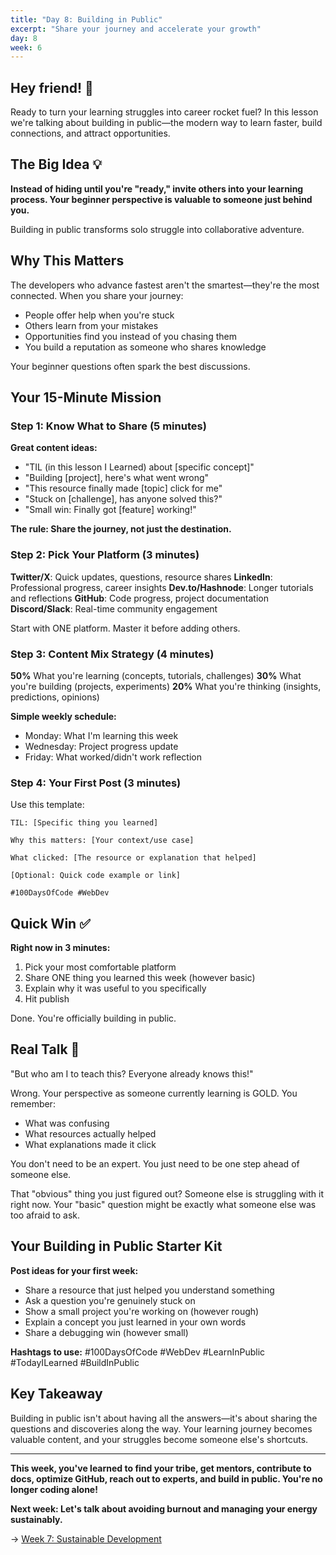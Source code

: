 ```yaml
---
title: "Day 8: Building in Public"
excerpt: "Share your journey and accelerate your growth"
day: 8
week: 6
---
```


## Hey friend! 👋

Ready to turn your learning struggles into career rocket fuel? In this lesson
we're talking about building in public—the modern way to learn faster, build
connections, and attract opportunities.

## The Big Idea 💡

**Instead of hiding until you're "ready," invite others into your learning
process. Your beginner perspective is valuable to someone just behind you.**

Building in public transforms solo struggle into collaborative adventure.

## Why This Matters

The developers who advance fastest aren't the smartest—they're the most
connected. When you share your journey:

- People offer help when you're stuck
- Others learn from your mistakes
- Opportunities find you instead of you chasing them
- You build a reputation as someone who shares knowledge

Your beginner questions often spark the best discussions.

## Your 15-Minute Mission

### Step 1: Know What to Share (5 minutes)

**Great content ideas:**

- "TIL (in this lesson I Learned) about [specific concept]"
- "Building [project], here's what went wrong"
- "This resource finally made [topic] click for me"
- "Stuck on [challenge], has anyone solved this?"
- "Small win: Finally got [feature] working!"

**The rule: Share the journey, not just the destination.**

### Step 2: Pick Your Platform (3 minutes)

**Twitter/X**: Quick updates, questions, resource shares **LinkedIn**:
Professional progress, career insights **Dev.to/Hashnode**: Longer tutorials and
reflections **GitHub**: Code progress, project documentation **Discord/Slack**:
Real-time community engagement

Start with ONE platform. Master it before adding others.

### Step 3: Content Mix Strategy (4 minutes)

**50%** What you're learning (concepts, tutorials, challenges) **30%** What
you're building (projects, experiments) **20%** What you're thinking (insights,
predictions, opinions)

**Simple weekly schedule:**

- Monday: What I'm learning this week
- Wednesday: Project progress update
- Friday: What worked/didn't work reflection

### Step 4: Your First Post (3 minutes)

Use this template:

```
TIL: [Specific thing you learned]

Why this matters: [Your context/use case]

What clicked: [The resource or explanation that helped]

[Optional: Quick code example or link]

#100DaysOfCode #WebDev
```

## Quick Win ✅

**Right now in 3 minutes:**

1. Pick your most comfortable platform
2. Share ONE thing you learned this week (however basic)
3. Explain why it was useful to you specifically
4. Hit publish

Done. You're officially building in public.

## Real Talk 💬

"But who am I to teach this? Everyone already knows this!"

Wrong. Your perspective as someone currently learning is GOLD. You remember:

- What was confusing
- What resources actually helped
- What explanations made it click

You don't need to be an expert. You just need to be one step ahead of someone
else.

That "obvious" thing you just figured out? Someone else is struggling with it
right now. Your "basic" question might be exactly what someone else was too
afraid to ask.

## Your Building in Public Starter Kit

**Post ideas for your first week:**

- Share a resource that just helped you understand something
- Ask a question you're genuinely stuck on
- Show a small project you're working on (however rough)
- Explain a concept you just learned in your own words
- Share a debugging win (however small)

**Hashtags to use:** #100DaysOfCode #WebDev #LearnInPublic #TodayILearned
#BuildInPublic

## Key Takeaway

Building in public isn't about having all the answers—it's about sharing the
questions and discoveries along the way. Your learning journey becomes valuable
content, and your struggles become someone else's shortcuts.

---

**This week, you've learned to find your tribe, get mentors, contribute to docs,
optimize GitHub, reach out to experts, and build in public. You're no longer
coding alone!**

**Next week: Let's talk about avoiding burnout and managing your energy
sustainably.**

→ [Week 7: Sustainable Development](../week-07/)
